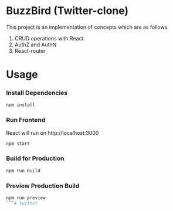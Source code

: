 # BuzzBird (Twitter-clone)

This project is an implementation of concepts which are as follows
1. CRUD operations with React.
2. AuthZ and AuthN
3. React-router

# Usage

### Install Dependencies

```bash
npm install
```

### Run Frontend

React will run on http://localhost:3000

```bash
npm start
```

### Build for Production

```bash
npm run build
```

### Preview Production Build

```bash
npm run preview
```#   t w i t t e r  
 